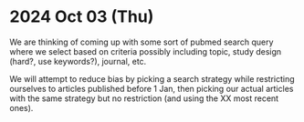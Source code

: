 
2024 Oct 03 (Thu)
=================

We are thinking of coming up with some sort of pubmed search query where we select based on criteria possibly including topic, study design (hard?, use keywords?), journal, etc.

We will attempt to reduce bias by picking a search strategy while restricting ourselves to articles published before 1 Jan, then picking our actual articles with the same strategy but no restriction (and using the XX most recent ones).
